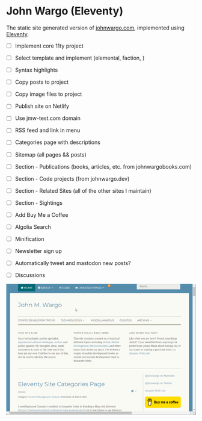 # John Wargo (Eleventy)

The static site generated version of [johnwargo.com](https://johnwargo.com), implemented using [Eleventy](https://www.11ty.dev/).

* [ ] Implement core 11ty project
* [ ] Select template and implement (elemental, faction, )
* [ ] Syntax highlights
* [ ] Copy posts to project
* [ ] Copy image files to project
* [ ] Publish site on Netlify
* [ ] Use jmw-test.com domain
* [ ] RSS feed and link in menu
* [ ] Categories page with descriptions
* [ ] Sitemap (all pages && posts)
* [ ] Section - Publications (books, articles, etc. from johnwargobooks.com)
* [ ] Section - Code projects (from johnwargo.dev)
* [ ] Section - Related Sites (all of the other sites I maintain)
* [ ] Section - Sightings
* [ ] Add Buy Me a Coffee
* [ ] Algolia Search
* [ ] Minification
* [ ] Newsletter sign up
* [ ] Automatically tweet and mastodon new posts?
* [ ] Discussions


![Home Page](images/image-01.png)